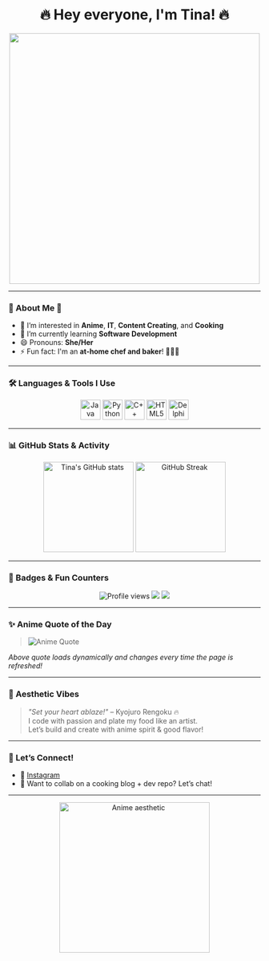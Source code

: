 
<h1 align="center">🔥 Hey everyone, I'm Tina! 🔥</h1>

<p align="center">
  <img src="https://media1.giphy.com/media/v1.Y2lkPTc5MGI3NjExbmx6eXA0dXZtYmU0OHV2OGlxaHJsdTIxcHlqdzV2dGl4cDMyNHY5ZiZlcD12MV9pbnRlcm5hbF9naWZfYnlfaWQmY3Q9Zw/tEcIyVc6ukQV2eb86t/giphy.gif  alt="Rengoku from Demon Slayer" width="500"/>
</p>

---

### 🌸 About Me 🌸

- 👀 I’m interested in **Anime**, **IT**, **Content Creating**, and **Cooking**
- 🌱 I’m currently learning **Software Development**
- 😄 Pronouns: **She/Her**
- ⚡ Fun fact: I'm an **at-home chef and baker**! 🍰👩‍🍳

---

### 🛠️ Languages & Tools I Use

<p align="center">
  <img src="https://cdn.jsdelivr.net/gh/devicons/devicon/icons/java/java-original.svg" alt="Java" width="40" height="40"/>
  <img src="https://cdn.jsdelivr.net/gh/devicons/devicon/icons/python/python-original.svg" alt="Python" width="40" height="40"/>
  <img src="https://cdn.jsdelivr.net/gh/devicons/devicon/icons/cplusplus/cplusplus-original.svg" alt="C++" width="40" height="40"/>
  <img src="https://cdn.jsdelivr.net/gh/devicons/devicon/icons/html5/html5-original.svg" alt="HTML5" width="40" height="40"/>
  <img src="https://upload.wikimedia.org/wikipedia/commons/0/0c/Embarcadero_Delphi_10.4_Sydney_Product_Icon.png" alt="Delphi" width="40" height="40"/>
</p>

---

### 📊 GitHub Stats & Activity

<p align="center">
  <img src="https://github-readme-stats.vercel.app/api?username=Tina2-design&show_icons=true&theme=tokyonight" alt="Tina's GitHub stats" height="180"/>
  <img src="https://streak-stats.demolab.com?user=Tina2-design&theme=tokyonight&hide_border=true" alt="GitHub Streak" height="180"/>
</p>

---

### 🧿 Badges & Fun Counters

<p align="center">
  <img src="https://komarev.com/ghpvc/?username=Tina2-design&style=flat-square&color=blue" alt="Profile views"/>
  <img src="https://img.shields.io/badge/Anime-lover-%23FF69B4?style=flat-square&logo=funimation&logoColor=white"/>
  <img src="https://img.shields.io/badge/Coding%20&%20Cooking-Fusion%20Style-orange?style=flat-square"/>
</p>

---

### ✨ Anime Quote of the Day

> <img src="https://animechan.vercel.app/api/random" alt="Anime Quote" />

*Above quote loads dynamically and changes every time the page is refreshed!*

---

### 🍱 Aesthetic Vibes

> *"Set your heart ablaze!"* – Kyojuro Rengoku 🔥  
> I code with passion and plate my food like an artist.  
> Let’s build and create with anime spirit & good flavor!

---

### 🔗 Let’s Connect!

- 📸 [Instagram ](https://instagram.com/marshm3llow2)
- 🧁 Want to collab on a cooking blog + dev repo? Let’s chat!

---

<p align="center">
  <img src="https://anime-chan.me/uploads/posts/2021-04/1617585835_anime-chan.jpg" alt="Anime aesthetic" width="300"/>
</p>
